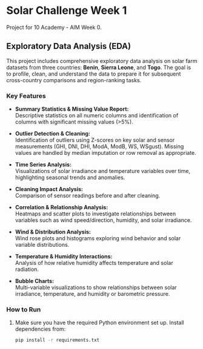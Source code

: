 # Solar Challenge Week 1

Project for 10 Academy - AIM Week 0.

## Exploratory Data Analysis (EDA)

This project includes comprehensive exploratory data analysis on solar farm datasets from three countries: **Benin**, **Sierra Leone**, and **Togo**. The goal is to profile, clean, and understand the data to prepare it for subsequent cross-country comparisons and region-ranking tasks.

### Key Features

- **Summary Statistics & Missing Value Report:**  
  Descriptive statistics on all numeric columns and identification of columns with significant missing values (>5%).

- **Outlier Detection & Cleaning:**  
  Identification of outliers using Z-scores on key solar and sensor measurements (GHI, DNI, DHI, ModA, ModB, WS, WSgust). Missing values are handled by median imputation or row removal as appropriate.

- **Time Series Analysis:**  
  Visualizations of solar irradiance and temperature variables over time, highlighting seasonal trends and anomalies.

- **Cleaning Impact Analysis:**  
  Comparison of sensor readings before and after cleaning.

- **Correlation & Relationship Analysis:**  
  Heatmaps and scatter plots to investigate relationships between variables such as wind speed/direction, humidity, and solar irradiance.

- **Wind & Distribution Analysis:**  
  Wind rose plots and histograms exploring wind behavior and solar variable distributions.

- **Temperature & Humidity Interactions:**  
  Analysis of how relative humidity affects temperature and solar radiation.

- **Bubble Charts:**  
  Multi-variable visualizations to show relationships between solar irradiance, temperature, and humidity or barometric pressure.

### How to Run

1. Make sure you have the required Python environment set up. Install dependencies from:
   ```bash
   pip install -r requirements.txt
   ```
